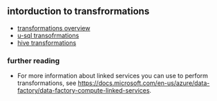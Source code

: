 ## intorduction to transfrormations

- [transformations overview](https://www.youtube.com/watch?v=v8lZzcp5ajM)
- [u-sql transofrmations](https://www.youtube.com/watch?v=2b67ysRvxCo)
- [hive transformations](https://www.youtube.com/watch?v=NN8Ex44P5NA)

### further reading

- For more information about linked services you can use to perform transformations, see https://docs.microsoft.com/en-us/azure/data-factory/data-factory-compute-linked-services.
